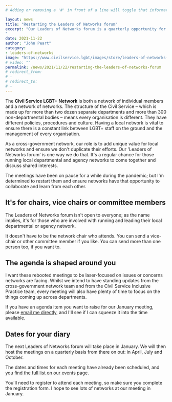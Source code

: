 ```yaml
---
# Adding or removing a '#' in front of a line will toggle that information off and on from being processed. 

layout: news
title: "Restarting the Leaders of Networks forum"
excerpt: "Our Leaders of Networks forum is a quarterly opportunity for those leading departmental and agency networks to discuss issues across the Civil Service affecting LGBT+ staff.
"
date: 2021-11-22
author: "John Peart"
category: 
- leaders-of-networks
image: "https://www.civilservice.lgbt/images/store/leaders-of-networks-forum/leaders-of-networks-forum-logo.png"
# video: ""
permalink: /news/2021/11/22/restarting-the-leaders-of-networks-forum
# redirect_from: 
# - 
# redirect_to: 
# - 
---
```


The **Civil Service LGBT+ Network** is both a network of individual members and a network of networks. The structure of the Civil Service – which is made up for more than two dozen separate departments and more than 300 non-departmental bodies – means every organisation is different. They have different policies, procedures and culture. Having a local network is vital to ensure there is a constant link between LGBT+ staff on the ground and the management of every organisation.

As a cross-government network, our role is to add unique value for local networks and ensure we don't duplicate their efforts. Our 'Leaders of Networks forum' is one way we do that. It's a regular chance for those running local departmental and agency networks to come together and discuss shared interests.

The meetings have been on pause for a while during the pandemic; but I'm determined to restart them and ensure networks have that opportunity to collaborate and learn from each other.

## It's for chairs, vice chairs or committee members

The Leaders of Networks forum isn't open to everyone; as the name implies, it's for those who are involved with running and leading their local departmental or agency network. 

It doesn't have to be the network chair who attends. You can send a vice-chair or other committee member if you like. You can send more than one person too, if you want to.

## The agenda is shaped around you

I want these rebooted meetings to be laser-focused on issues or concerns networks are facing. Whilst we intend to have standing updates from the cross-government network team and from the Civil Service Inclusive Practice team, every meeting will also have plenty of time to focus on the things coming up across departments.

If you have an agenda item you want to raise for our January meeting, please [email me directly](mailto:john.peart@civilservice.lgbt), and I'll see if I can squeeze it into the time available.

## Dates for your diary

The next Leaders of Networks forum will take place in January. We will then host the meetings on a quarterly basis from there on out: in April, July and October. 

The dates and times for each meeting have already been scheduled, and you [find the full list on our events page](/events). 

You'll need to register to attend each meeting, so make sure you complete the registration form. I hope to see lots of networks at our meeting in January.
